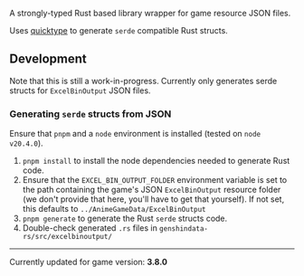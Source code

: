A strongly-typed Rust based library wrapper for game resource JSON files.

Uses [quicktype](https://github.com/quicktype/quicktype) to generate `serde` compatible
Rust structs.

## Development

Note that this is still a work-in-progress. Currently only generates serde structs for
`ExcelBinOutput` JSON files.

### Generating `serde` structs from JSON

Ensure that `pnpm` and a `node` environment is installed (tested on `node v20.4.0`).

1. `pnpm install` to install the node dependencies needed to generate Rust code.
2. Ensure that the `EXCEL_BIN_OUTPUT_FOLDER` environment variable is set to the path
   containing the game's JSON `ExcelBinOutput` resource folder (we don't provide that
   here, you'll have to get that yourself). If not set, this defaults to `../AnimeGameData/ExcelBinOutput`
3. `pnpm generate` to generate the Rust `serde` structs code.
4. Double-check generated `.rs` files in `genshindata-rs/src/excelbinoutput/`

---

Currently updated for game version: **3.8.0**

